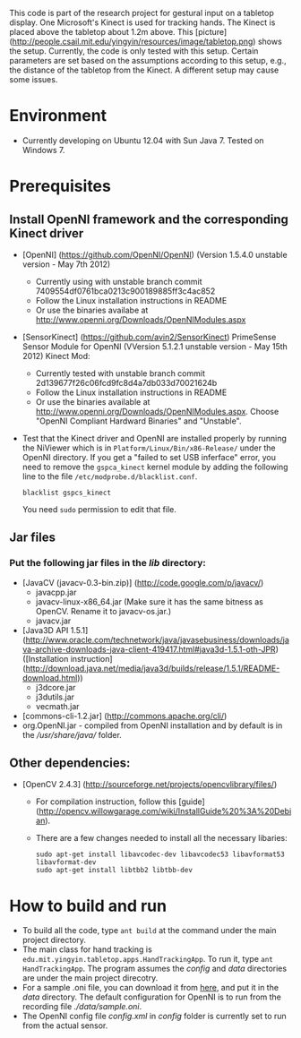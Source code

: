 This code is part of the research project for gestural input on a tabletop display. One Microsoft's Kinect is used for tracking hands. The Kinect is placed above the tabletop about 1.2m above. This [picture] (http://people.csail.mit.edu/yingyin/resources/image/tabletop.png) shows the setup. Currently, the code is only tested with this setup. Certain parameters are set based on the assumptions according to this setup, e.g., the distance of the tabletop from the Kinect. A different setup may cause some issues.

# Environment 
* Currently developing on Ubuntu 12.04 with Sun Java 7. Tested on Windows 7.

# Prerequisites

## Install OpenNI framework and the corresponding Kinect driver
* [OpenNI] (https://github.com/OpenNI/OpenNI) (Version 1.5.4.0 unstable version - May 7th 2012)
  * Currently using with unstable branch commit 7409554df0761bca0213c900189885ff3c4ac852
  * Follow the Linux installation instructions in README
  * Or use the binaries availabe at http://www.openni.org/Downloads/OpenNIModules.aspx
* [SensorKinect] (https://github.com/avin2/SensorKinect) PrimeSense Sensor Module 
  for OpenNI (VVersion 5.1.2.1 unstable version - May 15th 2012) Kinect Mod:
  * Currently tested with unstable branch commit 2d139677f26c06fcd9fc8d4a7db033d70021624b
  * Follow the Linux installation instructions in README
  * Or use the binaries available at http://www.openni.org/Downloads/OpenNIModules.aspx. 
    Choose "OpenNI Compliant Hardward Binaries" and "Unstable".
* Test that the Kinect driver and OpenNI are installed properly by running the 
  NiViewer which is in `Platform/Linux/Bin/x86-Release/` under the OpenNI directory. 
  If you get a "failed to set USB inferface" error, you need to remove the 
  `gspca_kinect` kernel module by adding the following line to the file `/etc/modprobe.d/blacklist.conf`. 

  ```
  blacklist gspcs_kinect  
  ```
  You need `sudo` permission to edit that file.
  
## Jar files
### Put the following jar files in the *lib* directory:
* [JavaCV (javacv-0.3-bin.zip)] (http://code.google.com/p/javacv/) 
  * javacpp.jar  
  * javacv-linux-x86_64.jar (Make sure it has the same bitness as OpenCV. Rename it to javacv-os.jar.)
  * javacv.jar
* [Java3D API 1.5.1] (http://www.oracle.com/technetwork/java/javasebusiness/downloads/java-archive-downloads-java-client-419417.html#java3d-1.5.1-oth-JPR)
  ([Installation instruction] (http://download.java.net/media/java3d/builds/release/1.5.1/README-download.html))
  * j3dcore.jar
  * j3dutils.jar
  * vecmath.jar
* [commons-cli-1.2.jar] (http://commons.apache.org/cli/)
* org.OpenNI.jar - compiled from OpenNI installation and by default is in the */usr/share/java/* folder. 

## Other dependencies:
* [OpenCV 2.4.3] (http://sourceforge.net/projects/opencvlibrary/files/)
  * For compilation instruction, follow this [guide] (http://opencv.willowgarage.com/wiki/InstallGuide%20%3A%20Debian).
  * There are a few changes needed to install all the necessary libaries:
	 
	  ```
	  sudo apt-get install libavcodec-dev libavcodec53 libavformat53 libavformat-dev
	  sudo apt-get install libtbb2 libtbb-dev
	  ```

# How to build and run
* To build all the code, type `ant build` at the command under the main project directory.
* The main class for hand tracking is `edu.mit.yingyin.tabletop.apps.HandTrackingApp`. To run it, type `ant HandTrackingApp`. The program assumes the *config* and *data* directories are under the main project direcotry.
* For a sample .oni file, you can download it from [here](http://people.csail.mit.edu/yingyin/resources/share/sample.oni), and put it in the *data* directory. The default configuration for OpenNI is to run from the recording file *./data/sample.oni*. 
* The OpenNI config file *config.xml* in *config* folder is currently set to run from the actual sensor. 
